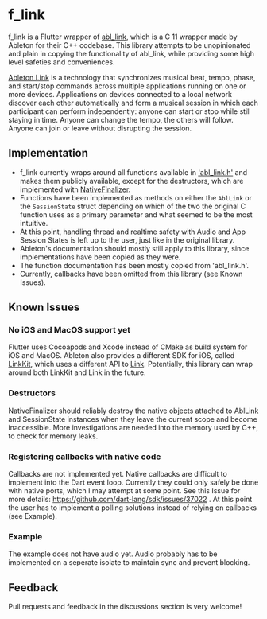 # f_link

f_link is a Flutter wrapper of [abl_link](https://github.com/Ableton/link/tree/master/extensions/abl_link), which
is a C 11 wrapper made by Ableton for their C++ codebase.
This library attempts to be unopinionated and plain in
copying the functionality of abl_link, while providing some high level safeties and conveniences.

[Ableton Link](http://ableton.github.io/link) is a technology that synchronizes musical beat, tempo,
phase, and start/stop commands across multiple applications running
on one or more devices. Applications on devices connected to a local
network discover each other automatically and form a musical session
in which each participant can perform independently: anyone can start
or stop while still staying in time. Anyone can change the tempo, the
others will follow. Anyone can join or leave without disrupting the session.

## Implementation

- f_link currently wraps around all functions available in ['abl_link.h'](https://github.com/Ableton/link/blob/master/extensions/abl_link/include/abl_link.h) and makes them publicly available, except for the destructors, which are implemented with [NativeFinalizer](https://api.dart.dev/stable/2.18.2/dart-ffi/NativeFinalizer-class.html).
- Functions have been implemented as methods on either the `AblLink` or the `SessionState` struct depending on which of the two the original C function uses as a primary parameter and what seemed to be the most intuitive.
- At this point, handling thread and realtime safety with Audio and App Session States is left up to the user, just like in the original library.
- Ableton's documentation should mostly still apply to this library, since implementations have been copied as they were.
- The function documentation has been mostly copied from 'abl_link.h'.
- Currently, callbacks have been omitted from this library (see Known Issues).

## Known Issues

### No iOS and MacOS support yet

Flutter uses Cocoapods and Xcode instead of CMake as build system for iOS and MacOS. Ableton also provides a different SDK for iOS, called [LinkKit](https://github.com/Ableton/LinkKit), which uses a different API to [Link](https://github.com/Ableton/link). Potentially, this library can wrap around both LinkKit and Link in the future.

### Destructors

NativeFinalizer should reliably destroy the native objects attached to AblLink and SessionState instances when they leave the current scope and become inaccessible. More investigations are needed into the memory used by C++, to check for memory leaks.

### Registering callbacks with native code

Callbacks are not implemented yet. Native callbacks are difficult to implement into the Dart event loop. Currently they could only safely be done with native ports, which I may attempt at some point. See this Issue for more details: https://github.com/dart-lang/sdk/issues/37022 . At this point the user has to implement a polling solutions instead of relying on callbacks (see Example).

### Example

The example does not have audio yet. Audio probably has to be implemented on a seperate isolate to maintain sync and prevent blocking.

## Feedback

Pull requests and feedback in the discussions section is very welcome!
